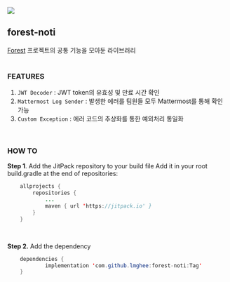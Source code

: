 [![](https://jitpack.io/v/lmghee/forest-noti.svg)](https://jitpack.io/#lmghee/forest-noti)

## forest-noti
[Forest](https://github.com/EDU-Forest/FOREST) 프로젝트의 공통 기능을 모아둔 라이브러리
<br/>
<br/>

### FEATURES
1. `JWT Decoder` : JWT token의 유효성 및 만료 시간 확인
2. `Mattermost Log Sender` : 발생한 에러를 팀원들 모두 Mattermost를 통해 확인 가능
3. `Custom Exception` : 에러 코드의 추상화를 통한 예외처리 통일화
<br/>

### HOW TO
**Step 1**. Add the JitPack repository to your build file
Add it in your root build.gradle at the end of repositories:
```java
	allprojects {
		repositories {
			...
			maven { url 'https://jitpack.io' }
		}
	}
```
<br/>

**Step 2.** Add the dependency
```java
	dependencies {
	        implementation 'com.github.lmghee:forest-noti:Tag'
	}
```
